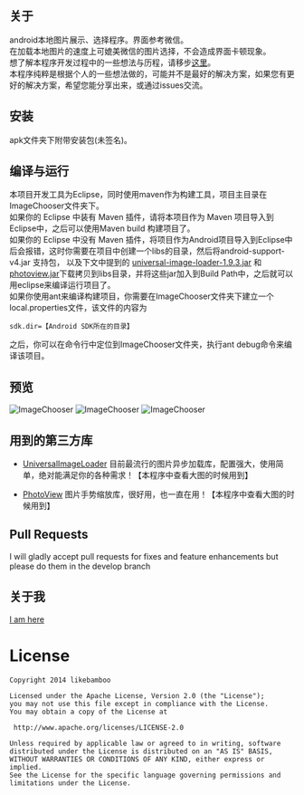 ## 关于

android本地图片展示、选择程序。界面参考微信。   
在加载本地图片的速度上可媲美微信的图片选择，不会造成界面卡顿现象。   
想了解本程序开发过程中的一些想法与历程，请移步[这里](http://likebamboo.github.io/android/image/2014/04/28/image_chooser/)。  
本程序纯粹是根据个人的一些想法做的，可能并不是最好的解决方案，如果您有更好的解决方案，希望您能分享出来，或通过issues交流。

## 安装

apk文件夹下附带安装包(未签名)。

## 编译与运行

本项目开发工具为Eclipse，同时使用maven作为构建工具，项目主目录在ImageChooser文件夹下。  
如果你的 Eclipse 中装有 Maven 插件，请将本项目作为 Maven 项目导入到Eclipse中，之后可以使用Maven build 构建项目了。  
如果你的 Eclipse 中没有 Maven 插件，将项目作为Android项目导入到Eclipse中后会报错，这时你需要在项目中创建一个libs的目录，然后将android-support-v4.jar 支持包，
以及下文中提到的 [universal-image-loader-1.9.3.jar](https://github.com/nostra13/Android-Universal-Image-Loader/raw/master/downloads/universal-image-loader-1.9.3.jar)
和 [photoview.jar](http://central.maven.org/maven2/com/github/chrisbanes/photoview/library/1.2.2/library-1.2.2.jar)下载拷贝到libs目录，并将这些jar加入到Build Path中，之后就可以用eclipse来编译运行项目了。  
如果你使用ant来编译构建项目，你需要在ImageChooser文件夹下建立一个local.properties文件，该文件的内容为

    sdk.dir=【Android SDK所在的目录】   

之后，你可以在命令行中定位到ImageChooser文件夹，执行ant debug命令来编译该项目。

## 预览

![ImageChooser](https://raw.github.com/likebamboo/ImageChooser/master/screenCapture/device-2014-04-28-140839.png)
![ImageChooser](https://raw.github.com/likebamboo/ImageChooser/master/screenCapture/device-2014-04-28-140920.png)
![ImageChooser](https://raw.github.com/likebamboo/ImageChooser/master/screenCapture/device-2014-04-28-140943.png)

## 用到的第三方库
* [UniversalImageLoader](https://github.com/nostra13/Android-Universal-Image-Loader) 目前最流行的图片异步加载库，配置强大，使用简单，绝对能满足你的各种需求！【本程序中查看大图的时候用到】

* [PhotoView](https://github.com/chrisbanes/PhotoView) 图片手势缩放库，很好用，也一直在用！【本程序中查看大图的时候用到】

## Pull Requests
I will gladly accept pull requests for fixes and feature enhancements but please do them in the develop branch


## 关于我

[I am  here](http://likebamboo.github.io/about.html)

License
============

    Copyright 2014 likebamboo

    Licensed under the Apache License, Version 2.0 (the "License");
	you may not use this file except in compliance with the License.
	You may obtain a copy of the License at

     http://www.apache.org/licenses/LICENSE-2.0

	Unless required by applicable law or agreed to in writing, software
	distributed under the License is distributed on an "AS IS" BASIS,
	WITHOUT WARRANTIES OR CONDITIONS OF ANY KIND, either express or implied.
	See the License for the specific language governing permissions and
	limitations under the License.
